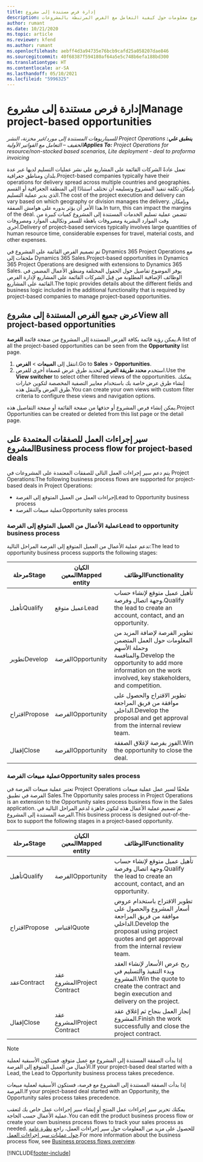 ```yaml
---
title: إدارة فرص مستندة إلى مشروع
description: يقدم هذا الموضوع معلومات حول كيفية التعامل مع الفرص المرتبطة بالمشروعات.
author: rumant
ms.date: 10/21/2020
ms.topic: article
ms.reviewer: kfend
ms.author: rumant
ms.openlocfilehash: aebff4d3a94735e76bcb9cafd25a058207dae846
ms.sourcegitcommit: 40f68387f594180af64a5e5c748b6efa188bd300
ms.translationtype: HT
ms.contentlocale: ar-SA
ms.lasthandoff: 05/10/2021
ms.locfileid: "5996325"
---
```

# <a name="manage-project-based-opportunities"></a><span data-ttu-id="f86ab-103">إدارة فرص مستندة إلى مشروع</span><span class="sxs-lookup"><span data-stu-id="f86ab-103">Manage project-based opportunities</span></span>

<span data-ttu-id="f86ab-104">_**ينطبق علي:** ‏‫Project Operations للسيناريوهات المستندة إلى مورد/غير مخزنة‬، ‏‫النشر الخفيف – التعامل مع الفواتير الأولية‬_</span><span class="sxs-lookup"><span data-stu-id="f86ab-104">_**Applies To:** Project Operations for resource/non-stocked based scenarios, Lite deployment - deal to proforma invoicing_</span></span>

<span data-ttu-id="f86ab-105">تعمل عادةً الشركات القائمة على المشاريع على نشر عمليات التسليم لديها عبر عدة بلدان ومناطق جغرافية.</span><span class="sxs-lookup"><span data-stu-id="f86ab-105">Project-based companies typically have their operations for delivery spread across multiple countries and geographies.</span></span> <span data-ttu-id="f86ab-106">بإمكان تكلفة تنفيذ المشروع وتسليمه أن تختلف استنادًا إلى المنطقة الجغرافية أو القسم الذي يدير عملية التسليم.</span><span class="sxs-lookup"><span data-stu-id="f86ab-106">The cost of the project execution and delivery can vary  based on which geography or division manages the delivery.</span></span> <span data-ttu-id="f86ab-107">وبإمكان هذا الأمر أن يؤثر بدوره على هوامش الصفقة.</span><span class="sxs-lookup"><span data-stu-id="f86ab-107">In turn, this can impact the margins of the deal.</span></span> <span data-ttu-id="f86ab-108">تتضمن عملية تسليم الخدمات المستندة إلى المشروع كميات كبيرة من وقت الموارد البشرية ومصروفات باهظة للسفر وتكاليف الموارد ومصروفات أخرى.</span><span class="sxs-lookup"><span data-stu-id="f86ab-108">Delivery of project-based services typically involves large quantities of human resource time, considerable expenses for travel, material costs, and other expenses.</span></span>

<span data-ttu-id="f86ab-109">تم تصميم الفرص القائمة على المشروع في Dynamics 365 Project Operations مع ملحقات إلى Dynamics 365 Sales.</span><span class="sxs-lookup"><span data-stu-id="f86ab-109">Project-based opportunities in Dynamics 365 Project Operations are designed with extensions to Dynamics 365 Sales.</span></span> <span data-ttu-id="f86ab-110">يوفر الموضوع تفاصيل حول الحقول المختلفة ومنطق الأعمال المضمن في الوظائف الإضافية المطلوبة من قِبل الشركات القائمة على المشاريع لإدارة الفرص القائمة على المشاريع.</span><span class="sxs-lookup"><span data-stu-id="f86ab-110">The topic provides details about the different fields and business logic included in the additional functionality that is required by project-based companies to manage project-based opportunities.</span></span>

## <a name="view-all-project-based-opportunities"></a><span data-ttu-id="f86ab-111">عرض جميع الفرص المستندة إلى مشروع</span><span class="sxs-lookup"><span data-stu-id="f86ab-111">View all project-based opportunities</span></span>

<span data-ttu-id="f86ab-112">يمكن رؤية قائمة بكافة الفرص المستندة إلى المشروع من صفحة قائمة **الفرصة**.</span><span class="sxs-lookup"><span data-stu-id="f86ab-112">A list of all the project-based opportunities can be seen from the **Opportunity** list page.</span></span> 

1. <span data-ttu-id="f86ab-113">انتقل إلى **المبيعات** > **الفرص**.</span><span class="sxs-lookup"><span data-stu-id="f86ab-113">Go to **Sales** > **Opportunities**.</span></span>
2. <span data-ttu-id="f86ab-114">استخدم **محدد طريقة العرض** لتحديد طرق عرض مُصفاة أخرى للفرص.</span><span class="sxs-lookup"><span data-stu-id="f86ab-114">Use the **View switcher** to select other filtered views of the opportunities.</span></span> <span data-ttu-id="f86ab-115">يمكنك إنشاء طرق عرض خاصة بك باستخدام معايير التصفية المخصصة لتكوين خيارات طرق العرض والتنقل هذه.</span><span class="sxs-lookup"><span data-stu-id="f86ab-115">You can create your own views with custom filter criteria to configure these views and navigation options.</span></span>

<span data-ttu-id="f86ab-116">يمكن إنشاء فرص المشروع أو حذفها من صفحة القائمة أو صفحة التفاصيل هذه.</span><span class="sxs-lookup"><span data-stu-id="f86ab-116">Project Opportunities can be created or deleted from this list page or the detail page.</span></span>

## <a name="business-process-flow-for-project-based-deals"></a><span data-ttu-id="f86ab-117">سير إجراءات العمل للصفقات المعتمدة على المشروع</span><span class="sxs-lookup"><span data-stu-id="f86ab-117">Business process flow for project-based deals</span></span>

<span data-ttu-id="f86ab-118">يتم دعم سير إجراءات العمل التالي للصفقات المعتمدة على المشروعات في Project Operations:</span><span class="sxs-lookup"><span data-stu-id="f86ab-118">The following business process flows are supported for project-based deals in Project Operations:</span></span>

- <span data-ttu-id="f86ab-119">إجراءات العمل من العميل المتوقع إلى الفرصة</span><span class="sxs-lookup"><span data-stu-id="f86ab-119">Lead to Opportunity business process</span></span>
- <span data-ttu-id="f86ab-120">عملية مبيعات الفرصة</span><span class="sxs-lookup"><span data-stu-id="f86ab-120">Opportunity sales process</span></span>

### <a name="lead-to-opportunity-business-process"></a><span data-ttu-id="f86ab-121">عملية الأعمال من العميل المتوقع إلى الفرصة</span><span class="sxs-lookup"><span data-stu-id="f86ab-121">Lead to opportunity business process</span></span> 
<span data-ttu-id="f86ab-122">تدعم عملية الأعمال من العميل المتوقع إلى الفرصة المراحل التالية:</span><span class="sxs-lookup"><span data-stu-id="f86ab-122">The lead to opportunity business process supports the following stages:</span></span>

| <span data-ttu-id="f86ab-123">مرحلة</span><span class="sxs-lookup"><span data-stu-id="f86ab-123">Stage</span></span> | <span data-ttu-id="f86ab-124">الكيان المعين</span><span class="sxs-lookup"><span data-stu-id="f86ab-124">Mapped entity</span></span> | <span data-ttu-id="f86ab-125">الوظائف</span><span class="sxs-lookup"><span data-stu-id="f86ab-125">Functionality</span></span> |
| --- | --- | --- |
| <span data-ttu-id="f86ab-126">تأهيل</span><span class="sxs-lookup"><span data-stu-id="f86ab-126">Qualify</span></span> | <span data-ttu-id="f86ab-127">عميل متوقع</span><span class="sxs-lookup"><span data-stu-id="f86ab-127">Lead</span></span> | <span data-ttu-id="f86ab-128">تأهيل عميل متوقع لإنشاء حساب وجهة اتصال وفرصة.</span><span class="sxs-lookup"><span data-stu-id="f86ab-128">Qualify the lead to create an account, contact, and an opportunity.</span></span> |
| <span data-ttu-id="f86ab-129">تطوير</span><span class="sxs-lookup"><span data-stu-id="f86ab-129">Develop</span></span> | <span data-ttu-id="f86ab-130">الفرصة</span><span class="sxs-lookup"><span data-stu-id="f86ab-130">Opportunity</span></span> | <span data-ttu-id="f86ab-131">تطوير الفرصة لإضافة المزيد من المعلومات حول العمل المتضمن وحملة الأسهم والمنافسة.</span><span class="sxs-lookup"><span data-stu-id="f86ab-131">Develop the opportunity to add more information on the work involved, key stakeholders, and competition.</span></span> |
| <span data-ttu-id="f86ab-132">اقتراح</span><span class="sxs-lookup"><span data-stu-id="f86ab-132">Propose</span></span> | <span data-ttu-id="f86ab-133">الفرصة</span><span class="sxs-lookup"><span data-stu-id="f86ab-133">Opportunity</span></span> | <span data-ttu-id="f86ab-134">تطوير الاقتراح والحصول على موافقة من فريق المراجعة الداخلي.</span><span class="sxs-lookup"><span data-stu-id="f86ab-134">Develop the proposal and get approval from the internal review team.</span></span> |
| <span data-ttu-id="f86ab-135">إقفال</span><span class="sxs-lookup"><span data-stu-id="f86ab-135">Close</span></span> | <span data-ttu-id="f86ab-136">الفرصة</span><span class="sxs-lookup"><span data-stu-id="f86ab-136">Opportunity</span></span> | <span data-ttu-id="f86ab-137">الفوز بفرصة لإغلاق الصفقة.</span><span class="sxs-lookup"><span data-stu-id="f86ab-137">Win the opportunity to close the deal.</span></span> |

### <a name="opportunity-sales-process"></a><span data-ttu-id="f86ab-138">عملية مبيعات الفرصة</span><span class="sxs-lookup"><span data-stu-id="f86ab-138">Opportunity sales process</span></span>
<span data-ttu-id="f86ab-139">تعتبر عملية مبيعات الفرصة في Project Operations ملحقًا لسير عمل عملية مبيعات الفرصة في تطبيق Sales.</span><span class="sxs-lookup"><span data-stu-id="f86ab-139">The Opportunity sales process in Project Operations is an extension to the Opportunity sales process business flow in the Sales application.</span></span> <span data-ttu-id="f86ab-140">تم تصميم عملية الأعمال هذه لتكون جاهزة لدعم المراحل التالية في الفرصة المستندة إلى المشروع.</span><span class="sxs-lookup"><span data-stu-id="f86ab-140">This business process is designed out-of-the-box to support the following stages in a project-based opportunity.</span></span>

| <span data-ttu-id="f86ab-141">مرحلة</span><span class="sxs-lookup"><span data-stu-id="f86ab-141">Stage</span></span> | <span data-ttu-id="f86ab-142">الكيان المعين</span><span class="sxs-lookup"><span data-stu-id="f86ab-142">Mapped entity</span></span> | <span data-ttu-id="f86ab-143">الوظائف</span><span class="sxs-lookup"><span data-stu-id="f86ab-143">Functionality</span></span> |
| --- | --- | --- |
| <span data-ttu-id="f86ab-144">تأهيل</span><span class="sxs-lookup"><span data-stu-id="f86ab-144">Qualify</span></span> | <span data-ttu-id="f86ab-145">الفرصة</span><span class="sxs-lookup"><span data-stu-id="f86ab-145">Opportunity</span></span> | <span data-ttu-id="f86ab-146">تأهيل عميل متوقع لإنشاء حساب وجهة اتصال وفرصة.</span><span class="sxs-lookup"><span data-stu-id="f86ab-146">Qualify the lead to create an account, contact, and an opportunity.</span></span> |
| <span data-ttu-id="f86ab-147">اقتراح</span><span class="sxs-lookup"><span data-stu-id="f86ab-147">Propose</span></span> | <span data-ttu-id="f86ab-148">اقتباس</span><span class="sxs-lookup"><span data-stu-id="f86ab-148">Quote</span></span> | <span data-ttu-id="f86ab-149">تطوير الاقتراح باستخدام عروض أسعار المشروع والحصول على موافقة من فريق المراجعة الداخلي.</span><span class="sxs-lookup"><span data-stu-id="f86ab-149">Develop the proposal using project quotes and get approval from the internal review team.</span></span> |
| <span data-ttu-id="f86ab-150">عقد</span><span class="sxs-lookup"><span data-stu-id="f86ab-150">Contract</span></span> | <span data-ttu-id="f86ab-151">عقد المشروع</span><span class="sxs-lookup"><span data-stu-id="f86ab-151">Project Contract</span></span> | <span data-ttu-id="f86ab-152">ربح عرض الأسعار لإنشاء العقد وبدء التنفيذ والتسليم في المشروع.</span><span class="sxs-lookup"><span data-stu-id="f86ab-152">Win the quote to create the contract and begin execution and delivery on the project.</span></span> |
| <span data-ttu-id="f86ab-153">إقفال</span><span class="sxs-lookup"><span data-stu-id="f86ab-153">Close</span></span> | <span data-ttu-id="f86ab-154">عقد المشروع</span><span class="sxs-lookup"><span data-stu-id="f86ab-154">Project Contract</span></span> | <span data-ttu-id="f86ab-155">إنجاز العمل بنجاح ثم إغلاق عقد المشروع.</span><span class="sxs-lookup"><span data-stu-id="f86ab-155">Finish the work successfully and close the project contract.</span></span> |

> [!NOTE]
> <span data-ttu-id="f86ab-156">إذا بدأت الصفقة المستندة إلى المشروع مع عميل متوقع، فستكون الأسبقية لعملية الأعمال من العميل المتوقع إلى الفرصة‬.</span><span class="sxs-lookup"><span data-stu-id="f86ab-156">If your project-based deal started with a Lead, the Lead to Opportunity business process takes precedence.</span></span>
>
> <span data-ttu-id="f86ab-157">إذا بدأت الصفقة المستندة إلى المشروع مع فرصة، فستكون الأسبقية لعملية مبيعات الفرصة.</span><span class="sxs-lookup"><span data-stu-id="f86ab-157">If your project-based deal started with an Opportunity, the Opportunity sales process takes precedence.</span></span>

<span data-ttu-id="f86ab-158">يمكنك تحرير سير إجراءات عمل المنتج أو إنشاء سير إجراءات عمل خاص بك لتعقب عملية الأعمال حسب الحاجة.</span><span class="sxs-lookup"><span data-stu-id="f86ab-158">You can edit the product business process flow or create your own business process flows to track your sales process as needed.</span></span> <span data-ttu-id="f86ab-159">للحصول على مزيد من المعلومات حول سير إجراءات العمل، راجع [نظرة عامة حول عمليات سير إجراءات العمل](/dynamics365/customerengagement/on-premises/customize/business-process-flows-overview).</span><span class="sxs-lookup"><span data-stu-id="f86ab-159">For more information about the business process flow, see [Business process flows overview](/dynamics365/customerengagement/on-premises/customize/business-process-flows-overview).</span></span>


[!INCLUDE[footer-include](../includes/footer-banner.md)]